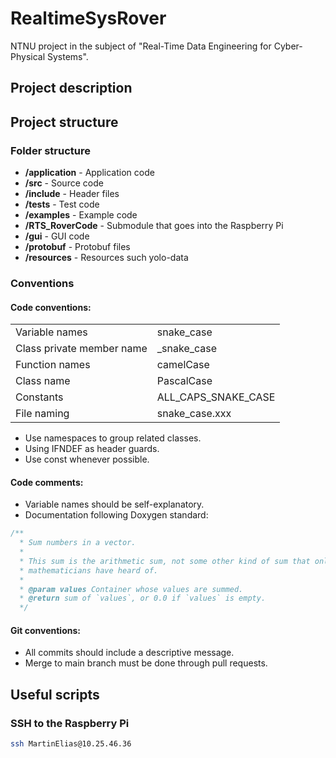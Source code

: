 # RealtimeSysRover

NTNU project in the subject of "Real-Time Data Engineering for Cyber-Physical Systems".

## Project description

## Project structure

### Folder structure
* **/application** - Application code
* **/src** - Source code
* **/include** - Header files
* **/tests** - Test code
* **/examples** - Example code
* **/RTS_RoverCode** - Submodule that goes into the Raspberry Pi
* **/gui** - GUI code
* **/protobuf** - Protobuf files
* **/resources** - Resources such yolo-data


### Conventions

#### Code conventions:

|                           |                     |
|---------------------------|---------------------|
| Variable names            | snake_case          |
| Class private member name | _snake_case         |
| Function names            | camelCase           |  
| Class name                | PascalCase          |
| Constants                 | ALL_CAPS_SNAKE_CASE |
| File naming               | snake_case.xxx      |

* Use namespaces to group related classes.
* Using IFNDEF as header guards.
* Use const whenever possible.

#### Code comments:
* Variable names should be self-explanatory.
* Documentation following Doxygen standard:
``` c++
/**
  * Sum numbers in a vector.
  *
  * This sum is the arithmetic sum, not some other kind of sum that only
  * mathematicians have heard of.
  *
  * @param values Container whose values are summed.
  * @return sum of `values`, or 0.0 if `values` is empty.
  */
```

#### Git conventions:
* All commits should include a descriptive message.
* Merge to main branch must be done through pull requests.
    


## Useful scripts

### SSH to the Raspberry Pi
``` bash
ssh MartinElias@10.25.46.36
```


